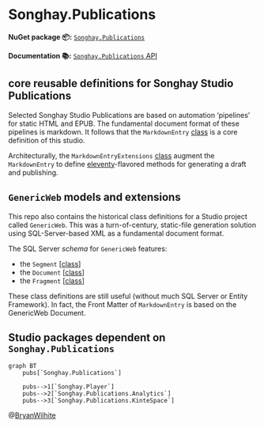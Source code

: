 # Songhay.Publications

**NuGet package 📦:** [`Songhay.Publications`](https://www.nuget.org/packages/Songhay.Publications/)

**Documentation 📚:** [`Songhay.Publications` API](https://bryanwilhite.github.io/Songhay.Publications/api/)

## core reusable definitions for Songhay Studio Publications

Selected Songhay Studio Publications are based on automation ‘pipelines’ for static HTML and EPUB. The fundamental document format of these pipelines is markdown. It follows that the `MarkdownEntry` [class](./Songhay.Publications/Models/MarkdownEntry.cs) is a core definition of this studio.

Architecturally, the `MarkdownEntryExtensions` [class](./Songhay.Publications/Extensions/MarkdownEntryExtensions.cs) augment the `MarkdownEntry` to define [eleventy](https://www.11ty.io/)-flavored methods for generating a draft and publishing.

## `GenericWeb` models and extensions

This repo also contains the historical class definitions for a Studio project called `GenericWeb`. This was a turn-of-century, static-file generation solution using SQL-Server-based XML as a fundamental document format.

The SQL Server _schema_ for `GenericWeb` features:

- the `Segment` [[class](./Songhay.Publications/Models/Segment.cs)]
- the `Document` [[class](./Songhay.Publications/Models/Document.cs)]
- the `Fragment` [[class](./Songhay.Publications/Models/Fragment.cs)]

These class definitions are still useful (without much SQL Server or Entity Framework). In fact, the Front Matter of `MarkdownEntry` is based on the GenericWeb Document.

## Studio packages dependent on `Songhay.Publications`

```mermaid
graph BT
    pubs[`Songhay.Publications`]

    pubs-->1[`Songhay.Player`]
    pubs-->2[`Songhay.Publications.Analytics`]
    pubs-->3[`Songhay.Publications.KinteSpace`]
```

@[BryanWilhite](https://twitter.com/BryanWilhite)
